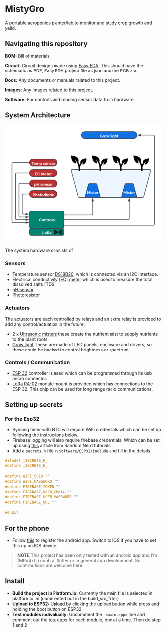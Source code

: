 # MistyGro

A portable aeroponics planter/lab to monitor and study crop growth and yeild.

## Navigating this repository

**BOM:** Bill of materials

**Circuit:** Circuit designs made using [Easy EDA](https://easyeda.com/). This should have the schematic as PDF, Easy EDA project file as json and the PCB zip.

**Docs:** Any documents or manuals ralated to this project.

**Images:** Any images related to this project.

**Software:** For controls and reading sensor data from hardware.

## System Architecture

![block diagram](Images/diagrams/mistygro_block.png)

The system hardware consists of

### Sensors

* Temperature sensor [DS18B20](https://www.adafruit.com/product/381), which is connected via an I2C interface.
* Electrical conductivity [(EC) meter](https://wiki.keyestudio.com/KS0429_keyestudio_TDS_Meter_V1.0) which is used to measure the total dissolved salts (TDS)
* [pH sensor](https://wiki.seeedstudio.com/Grove-PH-Sensor-kit/).
* [Photoresistor](https://www.adafruit.com/product/161)

### Actuators

The actuators are each controlled by relays and an extra relay is provided to add any control/actuation in the future.

* 2 x [Ultrasonic misters](https://uk.banggood.com/DC-24V-3528mm-Ultrasonic-Atomizer-Air-Humidifier-p-1067948.html?utm_source=googleshopping&utm_medium=cpc_organic&gmcCountry=GB&utm_content=minha&utm_campaign=minha-gbg-en-pc&currency=GBP&cur_warehouse=CN&createTmp=1&utm_source=googleshopping&utm_medium=cpc_us&utm_campaign=jeff-co-pmax-ukbg-allcat-uk-220412&utm_content=jeff&ad_id=)
these create the nutrient mist to supply nutrients to the plant roots.
* [Grow light](https://www.ebay.co.uk/itm/373804660515?hash=item57087e7723:g:W34AAOSwSS1iWTkR&var=642841957712)
These are made of LED panels, enclosure and drivers, so these could be hacked to control brightness or spectrum.

### Controls / Communication

* [ESP 32](https://www.amazon.co.uk/ESP-32S-Development-2-4GHz-Bluetooth-Antenna/dp/B071JR9WS9/ref=asc_df_B071JR9WS9/?tag=googshopuk-21&linkCode=df0&hvadid=310802245808&hvpos=&hvnetw=g&hvrand=11717239195705271296&hvpone=&hvptwo=&hvqmt=&hvdev=c&hvdvcmdl=&hvlocint=&hvlocphy=9046111&hvtargid=pla-402758208642&psc=1) controller is used which can be programmed through its usb micro connector.
* [LoRa RA-02](https://uk.banggood.com/433MHZ-SX1278-LoRa-Module-433M-10KM-Ra-02-Wireless-Spread-Spectrum-Transmission-Board-2_4G-IPX-Antenna-for-Smart-Home-p-1939044.html?utm_source=googleshopping&utm_medium=cpc_organic&gmcCountry=GB&utm_content=minha&utm_campaign=minha-gbg-en-pc&currency=GBP&cur_warehouse=CN&createTmp=1&utm_source=googleshopping&utm_medium=cpc_us&utm_campaign=jeff-co-pmax-ukbg-allcat-uk-220412&utm_content=jeff&ad_id=)
module mount is provided which has connections to the ESP 32. This chip can be used for long range radio communications.

## Setting up secrets

### For the Esp32

* Syncing timer with NTC will require WiFi credentials which can be set up following the instructions below.
* Firebase logging will also require firebase credentials. Which can be set up using [this](https://randomnerdtutorials.com/esp32-data-logging-firebase-realtime-database/) article from Random Nerd tutorials.
* Add a `secrets.h` file in `Software/ESP32/include` and fill in the details.

```cpp
#ifndef _SECRETS_H_
#define _SECRETS_H_

#define WIFI_SSID ""
#define WIFI_PASSWORD ""
#define FIREBASE_TOKEN ""
#define FIREBASE_USER_EMAIL ""
#define FIREBASE_USER_PASSWORD ""
#define FIREBASE_URL ""

#endif
```

## For the phone

* Follow [this](https://firebase.google.com/docs/flutter/setup?platform=android) to register the android app. Switch to IOS if you have to set this up on IOS device.

>****NOTE**** This project has been only tested with an android app and I'm (MRo47) a noob at flutter or in general app development. So contributions are welcome here.

## Install

* **Build the project in Platform.io:**
Currently the main file is selected in platformio.ini (commented out in the build_src_filter)
* **Upload to ESP32:**
Upload by clicking the upload button while press and holding the boot button on ESP32.
* **Test modules individually:**
Uncomment the `-<main.cpp>` line and comment out the test cpps for each module, one at a time. Then do step 1 and 2
